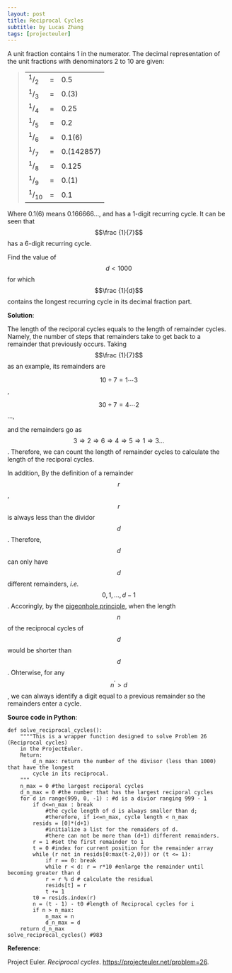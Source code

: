 ```yaml
---
layout: post
title: Reciprocal Cycles
subtitle: by Lucas Zhang
tags: [projecteuler]
---
```


A unit fraction contains 1 in the numerator. The decimal representation of the unit fractions with denominators 2 to 10 are given:

<blockquote>
<table><tr><td><sup>1</sup>/<sub>2</sub></td><td>= </td><td>0.5</td>
</tr><tr><td><sup>1</sup>/<sub>3</sub></td><td>= </td><td>0.(3)</td>
</tr><tr><td><sup>1</sup>/<sub>4</sub></td><td>= </td><td>0.25</td>
</tr><tr><td><sup>1</sup>/<sub>5</sub></td><td>= </td><td>0.2</td>
</tr><tr><td><sup>1</sup>/<sub>6</sub></td><td>= </td><td>0.1(6)</td>
</tr><tr><td><sup>1</sup>/<sub>7</sub></td><td>= </td><td>0.(142857)</td>
</tr><tr><td><sup>1</sup>/<sub>8</sub></td><td>= </td><td>0.125</td>
</tr><tr><td><sup>1</sup>/<sub>9</sub></td><td>= </td><td>0.(1)</td>
</tr><tr><td><sup>1</sup>/<sub>10</sub></td><td>= </td><td>0.1</td>
</tr></table></blockquote>

Where 0.1(6) means 0.166666..., and has a 1-digit recurring cycle. It can be seen that $$\frac {1}{7}$$ has a 6-digit recurring cycle.

Find the value of $$d < 1000$$ for which $$\frac {1}{d}$$ contains the longest recurring cycle in its decimal fraction part.

**Solution**:

The length of the reciporal cycles equals to the length of remainder cycles. Namely, the number of steps that remainders take to get back to a remainder that previously occurs. Taking $$\frac {1}{7}$$ as an example, its remainders are

$$10 \div 7 = 1 \cdots 3$$, 

$$30 \div 7 = 4 \cdots 2$$..., 

and the remainders go as $$ 3 \Rightarrow 2 \Rightarrow 6 \Rightarrow 4 \Rightarrow 5 \Rightarrow 1 \Rightarrow 3 ...$$. Therefore, we can count the length of remainder cycles to calculate the length of the reciporal cycles.

In addition, By the definition of a remainder $$r$$, $$r$$ is always less than the dividor $$d$$. Therefore, $$d$$ can only have $$d$$ different remainders, *i.e.* $$0, 1, ..., d - 1$$. Accoringly, by the [pigeonhole principle](https://en.wikipedia.org/wiki/Pigeonhole_principle), when the length $$n$$ of the reciprocal cycles of $$d$$ would be shorter than $$d$$. Ohterwise, for any $$n^\prime > d$$, we can always identify a digit equal to a previous remainder so the remainders enter a cycle.

**Source code in Python**:

~~~
def solve_reciprocal_cycles():
    """"This is a wrapper function designed to solve Problem 26 (Reciprocal cycles) 
    in the ProjectEuler.
    Return:
        d_n_max: return the number of the divisor (less than 1000) that have the longest
        cycle in its reciprocal.
    """
    n_max = 0 #the largest reciporal cycles
    d_n_max = 0 #the number that has the largest reciporal cycles
    for d in range(999, 0, -1) : #d is a divior ranging 999 - 1
        if d<=n_max : break 
            #the cycle length of d is always smaller than d;
            #therefore, if i<=n_max, cycle length < n_max
        resids = [0]*(d+1)
            #initialize a list for the remaiders of d.
            #there can not be more than (d+1) different remainders.
        r = 1 #set the first remainder to 1
        t = 0 #index for current position for the remainder array
        while (r not in resids[0:max(t-2,0)]) or (t <= 1):
            if r == 0: break
            while r < d: r = r*10 #enlarge the remainder until becoming greater than d
            r = r % d # calculate the residual
            resids[t] = r 
            t += 1
        t0 = resids.index(r)
        n = (t - 1) - t0 #length of Reciprocal cycles for i
        if n > n_max: 
            n_max = n
            d_n_max = d
    return d_n_max
solve_reciprocal_cycles() #983
~~~

**Reference**: 

Project Euler. *Reciprocal cycles*. https://projecteuler.net/problem=26.